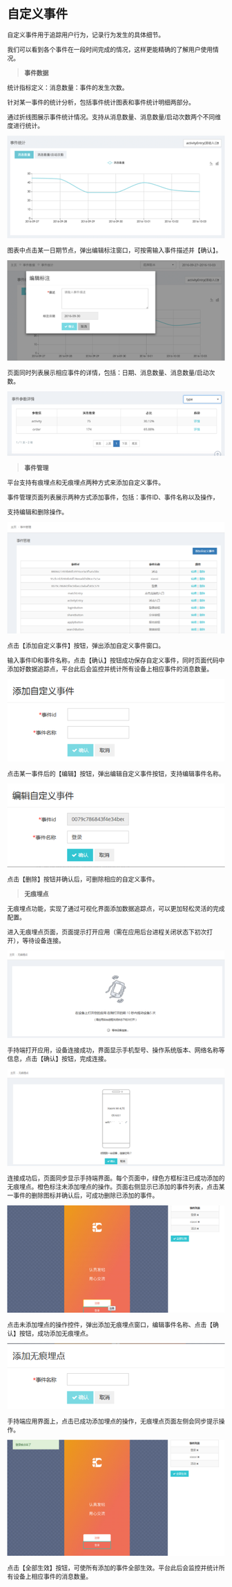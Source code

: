 # 自定义事件

自定义事件用于追踪用户行为，记录行为发生的具体细节。

我们可以看到各个事件在一段时间完成的情况，这样更能精确的了解用户使用情况。

> **事件数据**

统计指标定义：消息数量：事件的发生次数。

针对某一事件的统计分析，包括事件统计图表和事件统计明细两部分。

通过折线图展示事件统计情况。支持从消息数量、消息数量/启动次数两个不同维度进行统计。

![](/assets/event.png)

图表中点击某一日期节点，弹出编辑标注窗口，可按需输入事件描述并【确认】。

![](/assets/event_mark.png)

页面同时列表展示相应事件的详情，包括：日期、消息数量、消息数量/启动次数。

![](/assets/event_params.png)

> **事件管理**

平台支持有痕埋点和无痕埋点两种方式来添加自定义事件。

事件管理页面列表展示两种方式添加事件，包括：事件ID、事件名称以及操作，

支持编辑和删除操作。

![](/assets/自定义事件6.png)

点击【添加自定义事件】按钮，弹出添加自定义事件窗口。

输入事件ID和事件名称，点击【确认】按钮成功保存自定义事件，同时页面代码中添加好数据追踪点，平台此后会监控并统计所有设备上相应事件的消息数量。

![](/assets/自定义事件7.png)

点击某一事件后的【编辑】按钮，弹出编辑自定义事件按钮，支持编辑事件名称。

![](/assets/自定义事件8.png)

点击【删除】按钮并确认后，可删除相应的自定义事件。

> **无痕埋点**

无痕埋点功能，实现了通过可视化界面添加数据追踪点，可以更加轻松灵活的完成配置。

进入无痕埋点页面，页面提示打开应用（需在应用后台进程关闭状态下初次打开），等待设备连接。

![](/assets/自定义事件9.png)

手持端打开应用，设备连接成功，界面显示手机型号、操作系统版本、网络名称等信息，点击【确认】按钮，完成连接。

![](/assets/自定义事件10.png)

连接成功后，页面同步显示手持端界面。每个页面中，绿色方框标注已成功添加的无痕埋点。橙色标注未添加埋点的操作。页面右侧显示已添加的事件列表，点击某一事件的删除图标并确认后，可成功删除已添加的事件。

![](/assets/自定义事件11.png)

点击未添加埋点的操作控件，弹出添加无痕埋点窗口，编辑事件名称、点击【确认】按钮，成功添加无痕埋点。

![](/assets/自定义事件12.png)

手持端应用界面上，点击已成功添加埋点的操作，无痕埋点页面左侧会同步提示操作。

![](/assets/自定义事件13.png)

点击【全部生效】按钮，可使所有添加的事件全部生效。平台此后会监控并统计所有设备上相应事件的消息数量。








